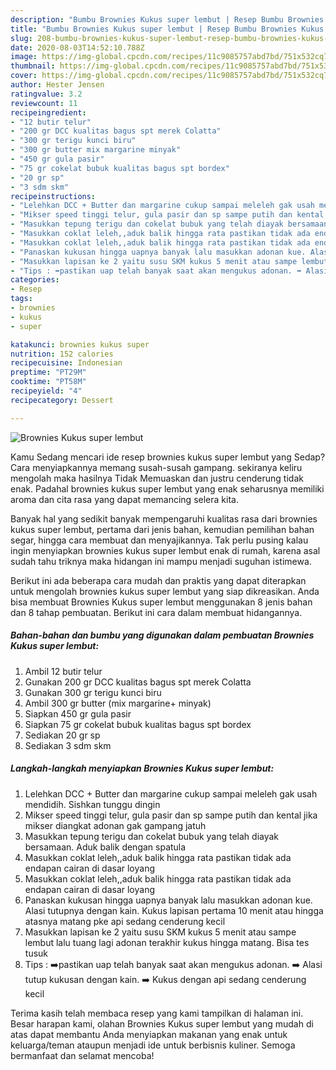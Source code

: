 ```yaml
---
description: "Bumbu Brownies Kukus super lembut | Resep Bumbu Brownies Kukus super lembut Yang Enak Banget"
title: "Bumbu Brownies Kukus super lembut | Resep Bumbu Brownies Kukus super lembut Yang Enak Banget"
slug: 208-bumbu-brownies-kukus-super-lembut-resep-bumbu-brownies-kukus-super-lembut-yang-enak-banget
date: 2020-08-03T14:52:10.788Z
image: https://img-global.cpcdn.com/recipes/11c9085757abd7bd/751x532cq70/brownies-kukus-super-lembut-foto-resep-utama.jpg
thumbnail: https://img-global.cpcdn.com/recipes/11c9085757abd7bd/751x532cq70/brownies-kukus-super-lembut-foto-resep-utama.jpg
cover: https://img-global.cpcdn.com/recipes/11c9085757abd7bd/751x532cq70/brownies-kukus-super-lembut-foto-resep-utama.jpg
author: Hester Jensen
ratingvalue: 3.2
reviewcount: 11
recipeingredient:
- "12 butir telur"
- "200 gr DCC kualitas bagus spt merek Colatta"
- "300 gr terigu kunci biru"
- "300 gr butter mix margarine minyak"
- "450 gr gula pasir"
- "75 gr cokelat bubuk kualitas bagus spt bordex"
- "20 gr sp"
- "3 sdm skm"
recipeinstructions:
- "Lelehkan DCC + Butter dan margarine cukup sampai meleleh gak usah mendidih. Sishkan tunggu dingin"
- "Mikser speed tinggi telur, gula pasir dan sp sampe putih dan kental jika mikser diangkat adonan gak gampang jatuh"
- "Masukkan tepung terigu dan cokelat bubuk yang telah diayak bersamaan. Aduk balik dengan spatula"
- "Masukkan coklat leleh,,aduk balik hingga rata pastikan tidak ada endapan cairan di dasar loyang"
- "Masukkan coklat leleh,,aduk balik hingga rata pastikan tidak ada endapan cairan di dasar loyang"
- "Panaskan kukusan hingga uapnya banyak lalu masukkan adonan kue. Alasi tutupnya dengan kain. Kukus lapisan pertama 10 menit atau hingga atasnya matang pke api sedang cenderung kecil"
- "Masukkan lapisan ke 2 yaitu susu SKM kukus 5 menit atau sampe lembut lalu tuang lagi adonan terakhir kukus hingga matang. Bisa tes tusuk"
- "Tips : ➡️pastikan uap telah banyak saat akan mengukus adonan. ➡️ Alasi tutup kukusan dengan kain. ➡️ Kukus dengan api sedang cenderung kecil"
categories:
- Resep
tags:
- brownies
- kukus
- super

katakunci: brownies kukus super 
nutrition: 152 calories
recipecuisine: Indonesian
preptime: "PT29M"
cooktime: "PT58M"
recipeyield: "4"
recipecategory: Dessert

---
```



![Brownies Kukus super lembut](https://img-global.cpcdn.com/recipes/11c9085757abd7bd/751x532cq70/brownies-kukus-super-lembut-foto-resep-utama.jpg)

Kamu Sedang mencari ide resep brownies kukus super lembut yang Sedap? Cara menyiapkannya memang susah-susah gampang. sekiranya keliru mengolah maka hasilnya Tidak Memuaskan dan justru cenderung tidak enak. Padahal brownies kukus super lembut yang enak seharusnya memiliki aroma dan cita rasa yang dapat memancing selera kita.

Banyak hal yang sedikit banyak mempengaruhi kualitas rasa dari brownies kukus super lembut, pertama dari jenis bahan, kemudian pemilihan bahan segar, hingga cara membuat dan menyajikannya. Tak perlu pusing kalau ingin menyiapkan brownies kukus super lembut enak di rumah, karena asal sudah tahu triknya maka hidangan ini mampu menjadi suguhan istimewa.




Berikut ini ada beberapa cara mudah dan praktis yang dapat diterapkan untuk mengolah brownies kukus super lembut yang siap dikreasikan. Anda bisa membuat Brownies Kukus super lembut menggunakan 8 jenis bahan dan 8 tahap pembuatan. Berikut ini cara dalam membuat hidangannya.

<!--inarticleads1-->

##### Bahan-bahan dan bumbu yang digunakan dalam pembuatan Brownies Kukus super lembut:

1. Ambil 12 butir telur
1. Gunakan 200 gr DCC kualitas bagus spt merek Colatta
1. Gunakan 300 gr terigu kunci biru
1. Ambil 300 gr butter (mix margarine+ minyak)
1. Siapkan 450 gr gula pasir
1. Siapkan 75 gr cokelat bubuk kualitas bagus spt bordex
1. Sediakan 20 gr sp
1. Sediakan 3 sdm skm




<!--inarticleads2-->

##### Langkah-langkah menyiapkan Brownies Kukus super lembut:

1. Lelehkan DCC + Butter dan margarine cukup sampai meleleh gak usah mendidih. Sishkan tunggu dingin
1. Mikser speed tinggi telur, gula pasir dan sp sampe putih dan kental jika mikser diangkat adonan gak gampang jatuh
1. Masukkan tepung terigu dan cokelat bubuk yang telah diayak bersamaan. Aduk balik dengan spatula
1. Masukkan coklat leleh,,aduk balik hingga rata pastikan tidak ada endapan cairan di dasar loyang
1. Masukkan coklat leleh,,aduk balik hingga rata pastikan tidak ada endapan cairan di dasar loyang
1. Panaskan kukusan hingga uapnya banyak lalu masukkan adonan kue. Alasi tutupnya dengan kain. Kukus lapisan pertama 10 menit atau hingga atasnya matang pke api sedang cenderung kecil
1. Masukkan lapisan ke 2 yaitu susu SKM kukus 5 menit atau sampe lembut lalu tuang lagi adonan terakhir kukus hingga matang. Bisa tes tusuk
1. Tips : ➡️pastikan uap telah banyak saat akan mengukus adonan. ➡️ Alasi tutup kukusan dengan kain. ➡️ Kukus dengan api sedang cenderung kecil




Terima kasih telah membaca resep yang kami tampilkan di halaman ini. Besar harapan kami, olahan Brownies Kukus super lembut yang mudah di atas dapat membantu Anda menyiapkan makanan yang enak untuk keluarga/teman ataupun menjadi ide untuk berbisnis kuliner. Semoga bermanfaat dan selamat mencoba!
